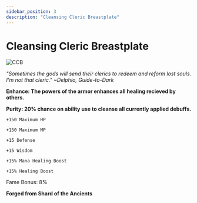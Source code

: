 ```yaml
---
sidebar_position: 3
description: "Cleansing Cleric Breastplate"
---
```


# Cleansing Cleric Breastplate

![CCB](https://vwiki.valorserver.com/api/item/picture/cleansing%20cleric%20breastplate)

<i>"Sometimes the gods will send their clerics to redeem and reform lost souls. I'm not that cleric." ~Delphio, Guide-to-Dark</i>

**Enhance: The powers of the armor enhances all healing recieved by others.**

**Purity: 20% chance on ability use to cleanse all currently applied debuffs.**

    +150 Maximum HP
    
    +150 Maximum MP
    
    +15 Defense
    
    +15 Wisdom

    +15% Mana Healing Boost

    +15% Healing Boost
    
Fame Bonus: 8%

**Forged from Shard of the Ancients**
